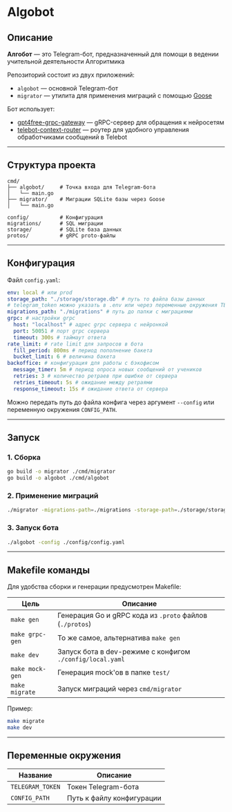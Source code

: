 # Algobot

## Описание
**Алгобот** — это Telegram-бот, предназначенный для помощи в ведении учительной деятельности Алгоритмика

Репозиторий состоит из двух приложений:
- `algobot` — основной Telegram-бот
- `migrator` — утилита для применения миграций с помощью [Goose](https://github.com/pressly/goose)

Бот использует:
- [gpt4free-grpc-gateway](https://github.com/LZTD1/gpt4free-grpc-gateway) — gRPC-сервер для обращения к нейросетям
- [telebot-context-router](https://github.com/LZTD1/telebot-context-router) — роутер для удобного управления обработчиками сообщений в Telebot

---

## Структура проекта
```
cmd/
├── algobot/     # Точка входа для Telegram-бота
│   └── main.go
├── migrator/    # Миграции SQLite базы через Goose
│   └── main.go

config/          # Конфигурация
migrations/      # SQL миграции
storage/         # SQLite база данных
protos/          # gRPC proto-файлы
```

---

## Конфигурация

Файл `config.yaml`:
```yaml
env: local # или prod
storage_path: "./storage/storage.db" # путь то файла базы данных
# telegram_token можно указать в .env или через переменные окружения TELEGRAM_TOKEN
migrations_path: "./migrations" # путь до папки с миграциями
grpc: # настройки grpc
  host: "localhost" # адрес grpc сервера с нейронкой 
  port: 50051 # порт grpc сервера
  timeout: 300s # таймаут ответа
rate_limit: # rate limit для запросов в бота
  fill_period: 800ms # период пополнение бакета
  bucket_limit: 6 # величина бакета
backoffice: # конфигурация для работы с бэкофисом
  message_timer: 5m # период опроса новых сообщений от учеников
  retries: 3 # количество ретраев при ошибке от сервера
  retries_timeout: 5s # ожидание между ретраями
  response_timeout: 15s # ожидание ответа от сервера
```

Можно передать путь до файла конфига через аргумент `--config` или переменную окружения `CONFIG_PATH`.

---

## Запуск

### 1. Сборка
```bash
go build -o migrator ./cmd/migrator
go build -o algobot ./cmd/algobot
```

### 2. Применение миграций
```bash
./migrator -migrations-path=./migrations -storage-path=./storage/storage.db
```

### 3. Запуск бота
```bash
./algobot -config ./config/config.yaml
```


---

## Makefile команды
Для удобства сборки и генерации предусмотрен Makefile:

| Цель             | Описание                                                        |
|------------------|-----------------------------------------------------------------|
| `make gen`       | Генерация Go и gRPC кода из `.proto` файлов (`./protos`)        |
| `make grpc-gen`  | То же самое, альтернатива `make gen`                            |
| `make dev`       | Запуск бота в dev-режиме с конфигом `./config/local.yaml`       |
| `make mock-gen`  | Генерация mock'ов в папке `test/`                               |
| `make migrate`   | Запуск миграций через `cmd/migrator`                            |

Пример:
```bash
make migrate
make dev
```

---

## Переменные окружения
| Название          | Описание                      |
|-------------------|-------------------------------|
| `TELEGRAM_TOKEN`  | Токен Telegram-бота           |
| `CONFIG_PATH`     | Путь к файлу конфигурации     |
